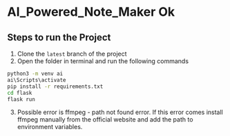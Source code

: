 # AI_Powered_Note_Maker Ok 


## Steps to run the Project

1. Clone the ```latest``` branch of the project
2. Open the folder in terminal and run the following commands

```cmd
python3 -m venv ai
ai\Scripts\activate
pip install -r requirements.txt
cd flask
flask run
```

3. Possible error is ffmpeg - path not found error. If this error comes install ffmpeg manually from the official website and add the path to environment variables.

